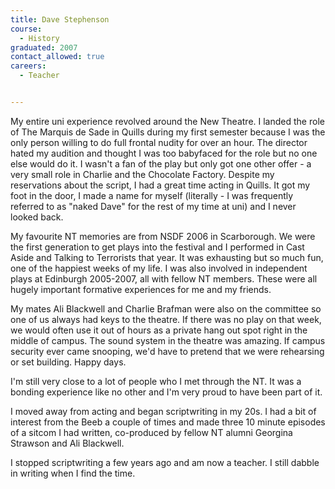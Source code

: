 ```yaml
---
title: Dave Stephenson
course:
  - History 
graduated: 2007
contact_allowed: true
careers:
  - Teacher


---
```


My entire uni experience revolved around the New Theatre. I landed the role of The Marquis de Sade in Quills during my first semester because I was the only person willing to do full frontal nudity for over an hour. The director hated my audition and thought I was too babyfaced for the role but no one else would do it. I wasn't a fan of the play but only got one other offer - a very small role in Charlie and the Chocolate Factory. Despite my reservations about the script, I had a great time acting in Quills. It got my foot in the door, I made a name for myself (literally - I was frequently referred to as "naked Dave" for the rest of my time at uni) and I never looked back.

My favourite NT memories are from NSDF 2006 in Scarborough. We were the first generation to get plays into the festival and I performed in Cast Aside and Talking to Terrorists that year. It was exhausting but so much fun, one of the happiest weeks of my life. I was also involved in independent plays at Edinburgh 2005-2007, all with fellow NT members. These were all hugely important formative experiences for me and my friends.

My mates Ali Blackwell and Charlie Brafman were also on the committee so one of us always had keys to the theatre. If there was no play on that week, we would often use it out of hours as a private hang out spot right in the middle of campus. The sound system in the theatre was amazing. If campus security ever came snooping, we'd have to pretend that we were rehearsing or set building. Happy days. 

I'm still very close to a lot of people who I met through the NT. It was a bonding experience like no other and I'm very proud to have been part of it. 

I moved away from acting and began scriptwriting in my 20s. I had a bit of interest from the Beeb a couple of times and made three 10 minute episodes of a sitcom I had written, co-produced by fellow NT alumni Georgina Strawson and Ali Blackwell.

I stopped scriptwriting a few years ago and am now a teacher. I still dabble in writing when I find the time. 
